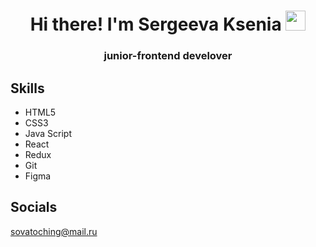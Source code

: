 <h1 align="center">Hi there! I'm Sergeeva Ksenia
 <img src="https://github.com/blackcater/blackcater/raw/main/images/Hi.gif" height="32"/></h1>
<h3 align="center">junior-frontend develover </h3>

## Skills

- HTML5
- CSS3
- Java Script
- React
- Redux
- Git
- Figma

## Socials

sovatoching@mail.ru
